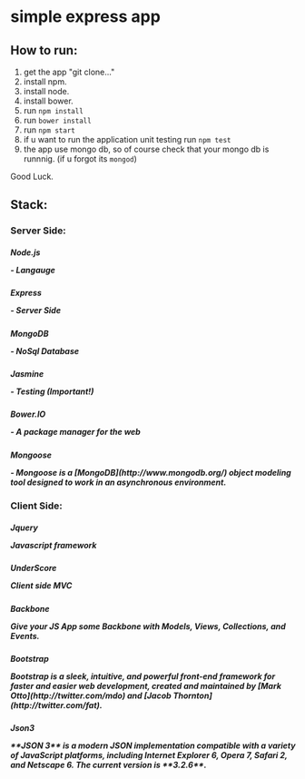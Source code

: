 # simple express app

## How to run:
1. get the app "git clone..."
2. install npm.
3. install node.
4. install bower.
5. run `npm install`
6. run `bower install`
7. run `npm start`
8. if u want to run the application unit testing run `npm test`
9. the app use mongo db, so of course check that your mongo db is runnnig. (if u forgot its `mongod`)

Good Luck.

## Stack:

### Server Side:
<h5>Node.js 		 <p>- Langauge</p></h5>
<h5>Express		 <p>- Server Side</p></h5>
<h5>MongoDB		 <p>- NoSql Database</p></h5>
<h5>Jasmine		 <p>- Testing (Important!)</p></h5>
<h5>Bower.IO 		 <p>- A package manager for the web</p></h5>
<h5>Mongoose 		 <p>- Mongoose is a [MongoDB](http://www.mongodb.org/) object modeling tool designed to work in an asynchronous environment.</p></h5>


### Client Side:
<h5>Jquery 		 <p>Javascript framework</p></h5>	
<h5>UnderScore	 <p>Client side MVC</p></h5>
<h5>Backbone  	 <p>Give your JS App some Backbone with Models, Views, Collections, and Events.</p></h5>
<h5>Bootstrap 	 <p>Bootstrap is a sleek, intuitive, and powerful front-end framework for faster and easier web development, created and maintained by [Mark Otto](http://twitter.com/mdo) and [Jacob Thornton](http://twitter.com/fat).
</p></h5>
<h5>Json3 <p>**JSON 3** is a modern JSON implementation compatible with a variety of JavaScript platforms, including Internet Explorer 6, Opera 7, Safari 2, and Netscape 6. The current version is **3.2.6**.
</p></h5>
